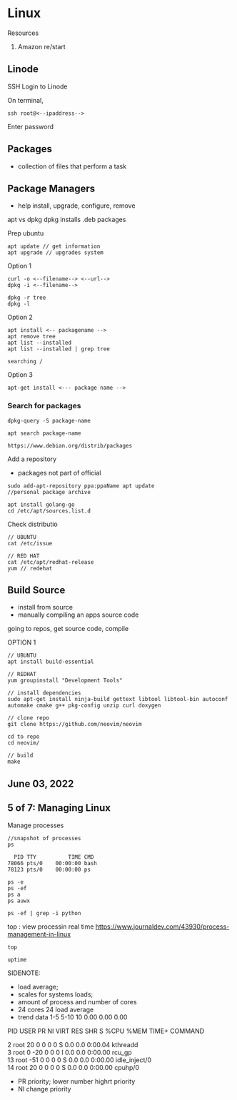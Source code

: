 # Linux

Resources 
1. Amazon re/start

## Linode
SSH
Login to Linode

On terminal, 
```
ssh root@<--ipaddress-->
```
Enter password

## Packages
- collection of files that perform a task

## Package Managers
- help install, upgrade, configure, remove

apt vs dpkg
dpkg installs .deb packages

Prep ubuntu
```
apt update // get information
apt upgrade // upgrades system
```


Option 1
```
curl -o <--filename--> <--url-->
dpkg -i <--filename-->

dpkg -r tree
dpkg -l
```


Option 2
```
apt install <-- packagename -->
apt remove tree
apt list --installed
apt list --installed | grep tree

searching /
```

Option 3
```
apt-get install <--- package name -->
```

### Search for packages
```
dpkg-query -S package-name

apt search package-name

https://www.debian.org/distrib/packages
```

Add a repository
- packages not part of official
```
sudo add-apt-repository ppa:ppaName apt update
//personal package archive

apt install golang-go
cd /etc/apt/sources.list.d

```


Check distributio
```
// UBUNTU
cat /etc/issue

// RED HAT
cat /etc/apt/redhat-release
yum // redehat
```

## Build Source 
- install from source
- manually compiling an apps source code 

going to repos, get source code, compile

OPTION 1
```
// UBUNTU 
apt install build-essential

// REDHAT
yum groupinstall "Development Tools"
```

```
// install dependencies
sudo apt-get install ninja-build gettext libtool libtool-bin autoconf automake cmake g++ pkg-config unzip curl doxygen

// clone repo
git clone https://github.com/neovim/neovim

cd to repo
cd neovim/

// build
make
```

## June 03, 2022
## 5 of 7: Managing Linux

Manage processes
```
//snapshot of processes
ps 

  PID TTY          TIME CMD
78066 pts/0    00:00:00 bash
78123 pts/0    00:00:00 ps

ps -e
ps -ef
ps a
ps auwx

ps -ef | grep -i python
```

top : view processin real time 
https://www.journaldev.com/43930/process-management-in-linux
```
top

uptime
```

SIDENOTE:
- load average;
- scales for systems loads;
- amount of process and number of cores
- 24 cores 24 load average
- trend data
1-5     5-10    10
0.00    0.00    0.00

PID USER      PR  NI    VIRT    RES    SHR S  %CPU  %MEM     TIME+ COMMAND                                                                    
                                                                    
 2 root      20   0       0      0      0 S   0.0   0.0   0:00.04 kthreadd                                                                   
 3 root       0 -20       0      0      0 I   0.0   0.0   0:00.00 rcu_gp                                                                     
13 root     -51   0       0      0      0 S   0.0   0.0   0:00.00 idle_inject/0                                                              
14 root      20   0       0      0      0 S   0.0   0.0   0:00.00 cpuhp/0  

- PR priority; lower number highrt priority
- NI change priority

